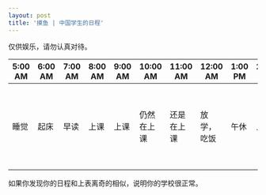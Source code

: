 ```yaml
---
layout: post
title: '摸鱼 | 中国学生的日程'
---
```

仅供娱乐，请勿认真对待。

|5:00 AM|6:00 AM|7:00 AM|8:00 AM|9:00 AM|10:00 AM|11:00 AM|12:00 AM|1:00 PM|2:00 PM|3:00 PM|4:00 PM|5:00 PM|6:00 PM|7:00 PM|8:00 PM|9:00 PM|10:00 PM|11:00 PM|12:00 PM|1:00 AM|2:00 AM|3:00 AM|4:00 AM|
|-|-|-|-|-|-|-|-|-|-|-|-|-|-|-|-|-|-|-|-|-|-|-|-|
|睡觉|起床|早读|上课|上课|仍然在上课|还是在上课|放学，吃饭|午休|上课|上课|怎么一直在上课？|..................|下课，跑操，放学|吃饭，肝作业|肝作业|你的作业没写完|我的作业没写完|原来你也没写完|手速快的应该已经写完了|你的作业写不完|不如我们交白卷|别肝了交不上的|睡得像死猪（不清真）一样|

如果你发现你的日程和上表离奇的相似，说明你的学校很正常。
